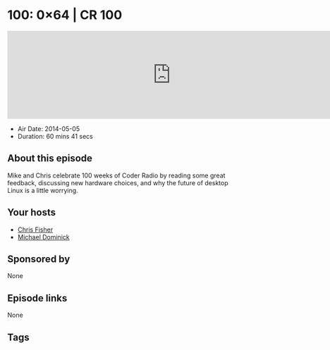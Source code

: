 # 100: 0×64 | CR 100

<iframe src="https://player.fireside.fm/v2/MLf2ZzhC+fThJnSJE?theme=dark" width="740" height="200" frameborder="0" scrolling="no"></iframe>

* Air Date: 2014-05-05
* Duration: 60 mins 41 secs

## About this episode

Mike and Chris celebrate 100 weeks of Coder Radio by reading some great feedback, discussing new hardware choices, and why the future of desktop Linux is a little worrying.

## Your hosts
* [Chris Fisher](https://coder.show/hosts/chrislas)
* [Michael Dominick](https://coder.show/hosts/michael)

## Sponsored by

None



## Episode links

None



## Tags

